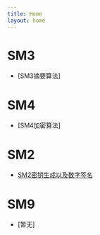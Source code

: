 ```yaml
---
title: Home
layout: home
---
```

# SM3
- [SM3摘要算法]
  
# SM4
- [SM4加密算法]
  
# SM2
- [SM2密钥生成以及数字签名]

# SM9
- [暂无]

[SM2密钥生成以及数字签名]: https://habezai.github.io/GuoMi/SM2_DSA
